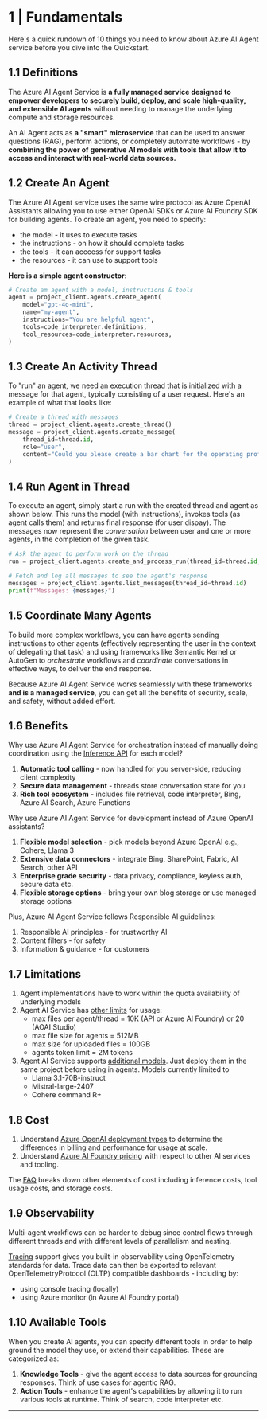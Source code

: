 
# 1 | Fundamentals

Here's a quick rundown of 10 things you need to know about Azure AI Agent service before you dive into the Quickstart.

## 1.1 Definitions

The Azure AI Agent Service is **a fully managed service designed to empower developers to securely build, deploy, and scale high-quality, and extensible AI agents** without needing to manage the underlying compute and storage resources. 

An AI Agent acts as **a "smart" microservice** that can be used to answer questions (RAG), perform actions, or completely automate workflows - by **combining the power of generative AI models with tools that allow it to access and interact with real-world data sources.**

## 1.2 Create An Agent

The Azure AI Agent service uses the same wire protocol as Azure OpenAI Assistants allowing you to use either OpenAI SDKs or Azure AI Foundry SDK for building agents. To create an agent, you need to specify:

- the model - it uses to execute tasks
- the instructions - on how it should complete tasks
- the tools - it can acccess for support tasks
- the resources - it can use to support tools

**Here is a simple agent constructor**:

```python title="1 | Create An Agent"
# Create am agent with a model, instructions & tools
agent = project_client.agents.create_agent(
    model="gpt-4o-mini",
    name="my-agent",
    instructions="You are helpful agent",
    tools=code_interpreter.definitions,
    tool_resources=code_interpreter.resources,
)
```

## 1.3 Create An Activity Thread

To "run" an agent, we need an execution thread that is initialized with a message for that agent, typically consisting of a user request. Here's an example of what that looks like:

```python title="1 | Create Activity Thread"
# Create a thread with messages
thread = project_client.agents.create_thread()
message = project_client.agents.create_message(
    thread_id=thread.id,
    role="user",
    content="Could you please create a bar chart for the operating profit using the following data and provide the file to me? Company A: $1.2 million, Company B: $2.5 million, Company C: $3.0 million, Company D: $1.8 million",
)
```

## 1.4 Run Agent in Thread

To execute an agent, simply start a run with the created thread and agent as shown below. This runs the model (with instructions), invokes tools (as agent calls them) and returns final response (for user dispay). The messages now represent the _conversation_ between user and one or more agents, in the completion of the given task.

```python title="1 | Run Agent In Thread"
# Ask the agent to perform work on the thread
run = project_client.agents.create_and_process_run(thread_id=thread.id, agent_id=agent.id)

# Fetch and log all messages to see the agent's response
messages = project_client.agents.list_messages(thread_id=thread.id)
print(f"Messages: {messages}")
```
## 1.5 Coordinate Many Agents

To build more complex workflows, you can have agents sending instructions to other agents (effectively representing the user in the context of delegating that task) and using frameworks like Semantic Kernel or AutoGen to _orchestrate_ workflows and _coordinate_ conversations in effective ways, to deliver the end response.

Because Azure AI Agent Service works seamlessly with these frameworks **and is a managed service**, you can get all the benefits of security, scale, and safety, without added effort.

## 1.6 Benefits

Why use Azure AI Agent Service for orchestration instead of manually doing coordination using the [Inference API](https://learn.microsoft.com/en-us/azure/ai-studio/reference/reference-model-inference-api) for each model?

1. **Automatic tool calling** - now handled for you server-side, reducing client complexity
1. **Secure data management** - threads store conversation state for you
1. **Rich tool ecosystem** - includes file retrieval, code interpreter, Bing, Azure AI Search, Azure Functions

Why use Azure AI Agent Service for development instead of Azure OpenAI assistants?

1. **Flexible model selection** - pick models beyond Azure OpenAI e.g., Cohere, Llama 3
1. **Extensive data connectors** - integrate Bing, SharePoint, Fabric, AI Search, other API
1. **Enterprise grade security** - data privacy, compliance, keyless auth, secure data etc.
1. **Flexible storage options** - bring your own blog storage or use managed storage options

Plus, Azure AI Agent Service follows Responsible AI guidelines:

1. Responsible AI principles - for trustworthy AI
1. Content filters - for safety
1. Information & guidance - for customers

## 1.7 Limitations

1. Agent implementations have to work within the quota availability of underlying models
1. Agent AI Service has [other limits](https://learn.microsoft.com/en-us/azure/ai-services/agents/quotas-limits) for usage:
    - max files per agent/thread = 10K (API or Azure AI Foundry) or 20 (AOAI Studio)
    - max file size for agents = 512MB
    - max size for uploaded files = 100GB
    - agents token limit = 2M tokens
1. Agent AI Service supports [additional models](https://learn.microsoft.com/en-us/azure/ai-services/agents/concepts/model-region-support?tabs=python#additional-models). Just deploy them in the same project before using in agents. Models  currently limited to
    - Llama 3.1-70B-instruct
    - Mistral-large-2407
    - Cohere command R+


## 1.8 Cost

1. Understand [Azure OpenAI deployment types](https://learn.microsoft.com/en-us/azure/ai-services/openai/how-to/deployment-types) to determine the differences in billing and performance for usage at scale.
1. Understand [Azure AI Foundry pricing](https://azure.microsoft.com/en-us/pricing/details/ai-foundry/) with respect to other AI services and tooling.

The [FAQ](https://learn.microsoft.com/en-us/azure/ai-services/agents/faq#how-am-i-charged-for-ai-agent-service-) breaks down other elements of cost including inference costs, tool usage costs, and storage costs.

## 1.9 Observability

Multi-agent workflows can be harder to debug since control flows through different threads and with different levels of parallelism and nesting.

[Tracing](https://learn.microsoft.com/en-us/azure/ai-services/agents/concepts/tracing) support gives you built-in observability using OpenTelemetry standards for data. Trace data can then be exported to relevant OpenTelemetryProtocol (OLTP) compatible dashboards - including by:

- using console tracing (locally)
- using Azure monitor (in Azure AI Foundry portal)


## 1.10 Available Tools

When you create AI agents, you can specify different tools in order to help ground the model they use, or extend their capabilities. These are categorized as:

1. **Knowledge Tools** - give the agent access to data sources for grounding responses. Think of use cases for agentic RAG.
1. **Action Tools** - enhance the agent's capabilities by allowing it to run various tools at runtime. Think of search, code interpreter etc.

---
